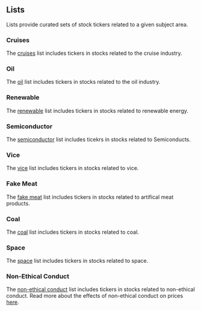 ## Lists

Lists provide curated sets of stock tickers related to a given subject area.

### Cruises
The [cruises](cruises.csv) list includes tickers in stocks related to the cruise industry.

### Oil
The [oil](oil.csv) list includes tickers in stocks related to the oil industry.

### Renewable
The  [renewable](renewable.csv) list includes tickers in stocks related to renewable energy.

### Semiconductor
The [semiconductor](semiconductor.csv) list includes ticekrs in stocks related to Semiconducts.

### Vice
The [vice](vice.csv) list includes tickers in stocks related to vice. 

### Fake Meat
The [fake meat](fake_meat.csv) list includes tickers in stocks related to artifical meat products.

### Coal
The [coal](coal.csv) list includes tickers in stocks related to coal.

### Space
The [space](space.csv) list includes tickers in stocks related to space.

### Non-Ethical Conduct
The [non-ethical conduct](non_ethical_conduct.csv) list includes tickers in stocks related to non-ethical conduct. Read more about the effects of non-ethical conduct on prices [here](https://link.springer.com/article/10.1007/BF00411817).